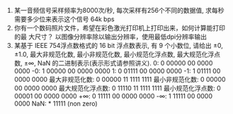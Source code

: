 1. 某一音频信号采样频率为8000次/秒, 每次采样有256个不同的数据值, 求每秒
   需要多少位来表示这个信号
   64k bps
2. 你有一个数码照片文件，希望在彩色激光打印机上打印出来，如何计算能打印的最
   大尺寸？
   以图像分辨率除以输出分辨率，使用最低dpi分辨率输出
3. 某基于 IEEE 754浮点数格式的 16 bit 浮点数表示, 有 9 个小数位, 请给出 
   ±0, ±1.0, 最大非规范化数, 最小非规范化数, 最小规范化浮点数, 最大规范化浮点数,
   ±∞, NaN 的二进制表示(表示形式请参照讲义).
   0: 0 00000 00 0000 0000
  -0: 1 00000 00 0000 0000
   1: 0 01111 00 0000 0000
  -1: 1 01111 00 0000 0000
   最大非规范化数: 0 00000 11 1111 1111
   最小非规范化数: 0 00000 00 0000 0000
   最大规范化浮点数: 0 11110 11 1111 1111
   最小规范化浮点数: 0 00001 00 0000 0000
  +∞: 0 11111 00 0000 0000
  -∞: 1 11111 00 0000 0000
 NaN: * 11111 (non zero)